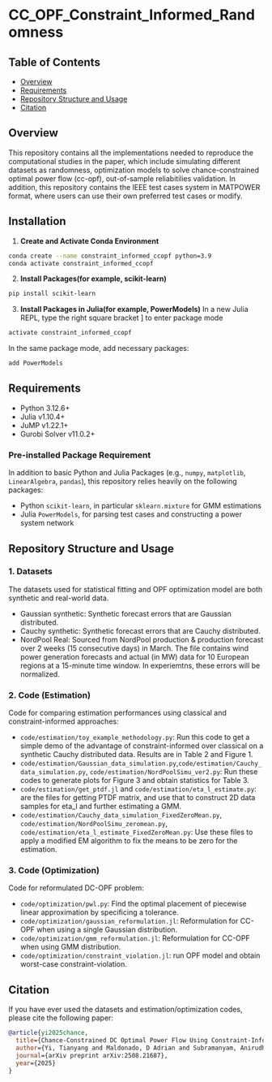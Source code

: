# CC_OPF_Constraint_Informed_Randomness

## Table of Contents
- [Overview](#overview)
- [Requirements](#requirements)
- [Repository Structure and Usage](#repository-structure-and-usage)
- [Citation](#citation)

## Overview

This repository contains all the implementations needed to reproduce the computational studies in the paper, which include simulating different datasets as randomness, optimization models to solve chance-constrained optimal power flow (cc-opf), out-of-sample reliabitilies validation. In addition, this repository contains the IEEE test cases system in MATPOWER format, where users can use their own preferred test cases or modify.

## Installation

1. **Create and Activate Conda Environment**
```bash
conda create --name constraint_informed_ccopf python=3.9
conda activate constraint_informed_ccopf
```

2. **Install Packages(for example, scikit-learn)**
```bash
pip install scikit-learn
```

3. **Install Packages in Julia(for example, PowerModels)**
In a new Julia REPL, type the right square bracket ] to enter package mode
```bash
activate constraint_informed_ccopf
```
In the same package mode, add necessary packages:
```bash
add PowerModels
```

## Requirements

- Python 3.12.6+
- Julia v1.10.4+
- JuMP v1.22.1+
- Gurobi Solver v11.0.2+

### Pre-installed Package Requirement
In addition to basic Python and Julia Packages (e.g., `numpy`, `matplotlib`, `LinearAlgebra`, `pandas`), this repository relies heavily on the following packages:
- Python `scikit-learn`, in particular `sklearn.mixture` for GMM estimations
- Julia `PowerModels`, for parsing test cases and constructing a power system network

## Repository Structure and Usage

### 1. Datasets

The datasets used for statistical fitting and OPF optimization model are both synthetic and real-world data.
- Gaussian synthetic: Synthetic forecast errors that are Gaussian distributed.  
- Cauchy synthetic: Synthetic forecast errors that are Cauchy distributed.
- NordPool Real: Sourced from NordPool production & production forecast over 2 weeks (15 consecutive days) in March. The file contains wind power generation forecasts and actual (in MW) data for 10 European regions at a 15-minute time window. In experiemtns, these errors will be normalized. 

### 2. Code (Estimation)
Code for comparing estimation performances using classical and constraint-informed approaches:
- `code/estimation/toy_example_methodology.py`: Run this code to get a simple demo of the advantage of constraint-informed over classical on a synthetic Cauchy distributed data. Results are in Table 2 and Figure 1. 
- `code/estimation/Gaussian_data_simulation.py`,`code/estimation/Cauchy_data_simulation.py`, `code/estimation/NordPoolSimu_ver2.py`: Run these codes to generate plots for Figure 3 and obtain statistics for Table 3. 
- `code/estimation/get_ptdf.jl` and `code/estimation/eta_l_estimate.py`: are the files for getting PTDF matrix, and use that to construct 2D data samples for eta_l and further estimating a GMM.
- `code/estimation/Cauchy_data_simulation_FixedZeroMean.py`, `code/estimation/NordPoolSimu_zeromean.py`, `code/estimation/eta_l_estimate_FixedZeroMean.py`: Use these files to apply a modified EM algorithm to fix the means to be zero for the estimation.

### 3. Code (Optimization)
Code for reformulated DC-OPF problem: 
- `code/optimization/pwl.py`: Find the optimal placement of piecewise linear approximation by specificing a tolerance.
- `code/optimization/gaussian_reformulation.jl`: Reformulation for CC-OPF when using a single Gaussian distribution.
- `code/optimization/gmm_reformulation.jl`: Reformulation for CC-OPF when using GMM distribution.
- `code/optimization/constraint_violation.jl`: run OPF model and obtain worst-case constraint-violation.


## Citation
If you have ever used the datasets and estimation/optimization codes, please cite the following paper: 
```bibtex
@article{yi2025chance,
  title={Chance-Constrained DC Optimal Power Flow Using Constraint-Informed Statistical Estimation},
  author={Yi, Tianyang and Maldonado, D Adrian and Subramanyam, Anirudh},
  journal={arXiv preprint arXiv:2508.21687},
  year={2025}
}
